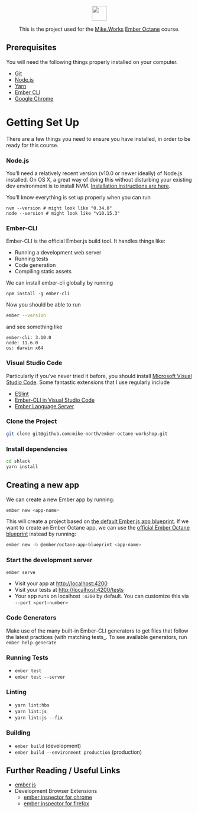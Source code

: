 <p align='center'>
  <a href="https://mike.works" target='_blank'>
    <img height=40 src='https://assets.mike.works/img/login_logo-33a9e523d451fb0d902f73d5452d4a0b.png' />
  </a> 
</p>
<!--
<p align='center'>
  <a href="https://mike.works/course/ember-basics-cf22ed3" target='_blank'>
    <img height=150 src='https://user-images.githubusercontent.com/558005/34076832-f366c976-e2b7-11e7-9085-73f3aeab3743.png' />
  </a>
</p>

<!--
<p align='center'>
  <a href="https://travis-ci.org/mike-works/ember-fundamentals" title="Build Status">
    <img title="Build Status" src="https://travis-ci.org/mike-works/ember-fundamentals.svg?branch=master"/>
  </a>
  <a href="https://github.com/semantic-release/semantic-release" title="Semantic Release">
    <img title="Semantic Release" src="https://img.shields.io/badge/%20%20%F0%9F%93%A6%F0%9F%9A%80-semantic--release-blue.svg"/>
  </a>
</p>
-->

<p align='center'>
This is the  project used for the <a title="Mike.Works" href="https://mike.works">Mike.Works</a> <a title="Ember Octane" href="">Ember Octane</a> course.
</p>


## Prerequisites

You will need the following things properly installed on your computer.

* [Git](https://git-scm.com/)
* [Node.js](https://nodejs.org/)
* [Yarn](https://yarnpkg.com/)
* [Ember CLI](https://ember-cli.com/)
* [Google Chrome](https://google.com/chrome/)

# Getting Set Up

There are a few things you need to ensure you have installed, in order to be ready for this course.

### Node.js

You’ll need a relatively recent version (v10.0 or newer ideally) of Node.js installed. On OS X, a great way of doing this without disturbing your existing dev environment is to install NVM. [Installation instructions are here](https://github.com/creationix/nvm#installation).

You’ll know everything is set up properly when you can run

```
nvm --version # might look like "0.34.0"
node --version # might look like "v10.15.3"
```

### Ember-CLI
Ember-CLI is the official Ember.js build tool. It handles things like:

- Running a development web server
- Running tests
- Code generation
- Compiling static assets

We can install ember-cli globally by running

```
npm install -g ember-cli
```

Now you should be able to run

```sh
ember --version
```

and see something like

```
ember-cli: 3.10.0
node: 11.6.0
os: darwin x64
```

### Visual Studio Code

Particularly if you’ve never tried it before, you should install [Microsoft Visual Studio Code](https://code.visualstudio.com/). Some fantastic extensions that I use regularly include
* [ESlint](https://marketplace.visualstudio.com/items?itemName=dbaeumer.vscode-eslint)
* [Ember-CLI in Visual Studio Code](https://marketplace.visualstudio.com/items?itemName=felixrieseberg.vsc-ember-cli)
* [Ember Language Server](https://marketplace.visualstudio.com/items?itemName=emberjs.vscode-ember)


### Clone the Project
```sh
git clone git@github.com:mike-north/ember-octane-workshop.git
```

### Install dependencies
```sh
cd shlack
yarn install
```

## Creating a new app

We can create a new Ember app by running:

```sh
ember new <app-name>
```

This will create a project based on [the default Ember.js app blueprint](https://github.com/ember-cli/ember-cli/tree/7d9fce01d8faa4ce69cc6a8aab6f7f07b6b88425/blueprints/app). If we want to create an Ember Octane app, we can use the [official Ember Octane blueprint](https://github.com/ember-cli/ember-octane-blueprint/tree/396992a0e0582a18fe718e888a57432aaafc46fe/packages/%40ember/octane-app-blueprint) instead by running:

```sh
ember new -b @ember/octane-app-blueprint <app-name>
```

### Start the development server
```sh
ember serve
```

* Visit your app at [http://localhost:4200](http://localhost:4200)
* Visit your tests at [http://localhost:4200/tests](http://localhost:4200/tests)
* Your app runs on localhost `:4200` by default. You can customize this via `--port <port-number>`

### Code Generators

Make use of the many built-in Ember-CLI generators to get files that follow the latest practices (with matching tests_. To see available generators, run `ember help generate`

### Running Tests

* `ember test`
* `ember test --server`

### Linting

* `yarn lint:hbs`
* `yarn lint:js`
* `yarn lint:js --fix`

### Building

* `ember build` (development)
* `ember build --environment production` (production)

## Further Reading / Useful Links

* [ember.js](https://emberjs.com/)
* Development Browser Extensions
  * [ember inspector for chrome](https://chrome.google.com/webstore/detail/ember-inspector/bmdblncegkenkacieihfhpjfppoconhi)
  * [ember inspector for firefox](https://addons.mozilla.org/en-US/firefox/addon/ember-inspector/)
